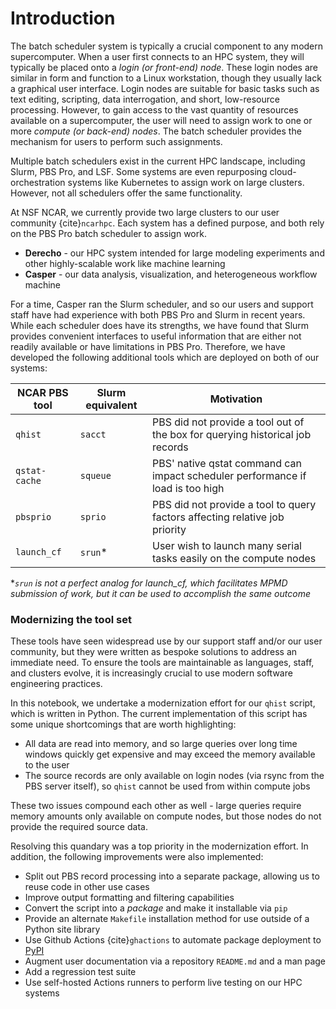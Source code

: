 # Introduction
The batch scheduler system is typically a crucial component to any modern supercomputer. When a user first connects to an HPC system, they will typically be placed onto a *login (or front-end) node*. These login nodes are similar in form and function to a Linux workstation, though they usually lack a graphical user interface. Login nodes are suitable for basic tasks such as text editing, scripting, data interrogation, and short, low-resource processing. However, to gain access to the vast quantity of resources available on a supercomputer, the user will need to assign work to one or more *compute (or back-end) nodes*. The batch scheduler provides the mechanism for users to perform such assignments.

Multiple batch schedulers exist in the current HPC landscape, including Slurm, PBS Pro, and LSF. Some systems are even repurposing cloud-orchestration systems like Kubernetes to assign work on large clusters. However, not all schedulers offer the same functionality.

At NSF NCAR, we currently provide two large clusters to our user community {cite}`ncarhpc`. Each system has a defined purpose, and both rely on the PBS Pro batch scheduler to assign work.

* **Derecho** - our HPC system intended for large modeling experiments and other highly-scalable work like machine learning
* **Casper** - our data analysis, visualization, and heterogeneous workflow machine

For a time, Casper ran the Slurm scheduler, and so our users and support staff have had experience with both PBS Pro and Slurm in recent years. While each scheduler does have its strengths, we have found that Slurm provides convenient interfaces to useful information that are either not readily available or have limitations in PBS Pro. Therefore, we have developed the following additional tools which are deployed on both of our systems:

| NCAR PBS tool | Slurm equivalent | Motivation |
|-|-|-|
| `qhist` | `sacct` | PBS did not provide a tool out of the box for querying historical job records |
| `qstat-cache` | `squeue` | PBS' native qstat command can impact scheduler performance if load is too high |
| `pbsprio` | `sprio` | PBS did not provide a tool to query factors affecting relative job priority |
| `launch_cf` | `srun`* | User wish to launch many serial tasks easily on the compute nodes |

**`srun` is not a perfect analog for launch_cf, which facilitates MPMD submission of work, but it can be used to accomplish the same  outcome*

### Modernizing the tool set

These tools have seen widespread use by our support staff and/or our user community, but they were written as bespoke solutions to address an immediate need. To ensure the tools are maintainable as languages, staff, and clusters evolve, it is increasingly crucial to use modern software engineering practices.

In this notebook, we undertake a modernization effort for our `qhist` script, which is written in Python. The current implementation of this script has some unique shortcomings that are worth highlighting:

* All data are read into memory, and so large queries over long time windows quickly get expensive and may exceed the memory available to the user
* The source records are only available on login nodes (via rsync from the PBS server itself), so `qhist` cannot be used from within compute jobs

These two issues compound each other as well - large queries require memory amounts only available on compute nodes, but those nodes do not provide the required source data.
 
Resolving this quandary was a top priority in the modernization effort. In addition, the following improvements were also implemented:

* Split out PBS record processing into a separate package, allowing us to reuse code in other use cases
* Improve output formatting and filtering capabilities
* Convert the script into a *package* and make it installable via `pip`
* Provide an alternate `Makefile` installation method for use outside of a Python site library
* Use Github Actions {cite}`ghactions` to automate package deployment to [PyPI](https://pypi.org/)
* Augment user documentation via a repository `README.md` and a man page
* Add a regression test suite
* Use self-hosted Actions runners to perform live testing on our HPC systems